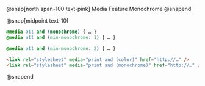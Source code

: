 @snap[north span-100 text-pink]
Media Feature Monochrome
@snapend

@snap[midpoint text-10]
```css
@media all and (monochrome) { … }
@media all and (min-monochrome: 1) { … }

@media all and (min-monochrome: 2) { … }

```
```html
<link rel="stylesheet" media="print and (color)" href="http://…" />
<link rel="stylesheet" media="print and (monochrome)" href="http://…" />
```
@snapend

